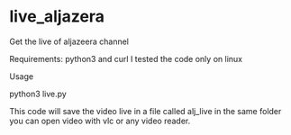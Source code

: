 # live_aljazera
Get the live of aljazeera channel


Requirements: python3 and curl
I tested the code only on linux

Usage

python3 live.py


This code will save the video live in a file called alj_live in the same folder
you can open video with vlc or any video reader.

